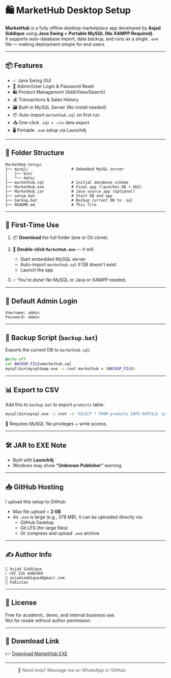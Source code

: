 
# 🛍️ MarketHub Desktop Setup

**MarketHub** is a fully offline desktop marketplace app developed by **Asjad Siddique** using **Java Swing + Portable MySQL (No XAMPP Required)**.  
It supports auto-database import, data backup, and runs as a single `.exe` file — making deployment simple for end users.

---

## 📦 Features

- ✅ Java Swing GUI
- 🔐 Admin/User Login & Password Reset
- 🛍️ Product Management (Add/View/Search)
- 💰 Transactions & Sales History
- 🗃️ Built-in MySQL Server (No install needed)
- 📦 Auto-import `markethub.sql` on first run
- 📤 One-click `.sql` + `.csv` data export
- 🖥️ Portable `.exe` setup via Launch4j

---

## 📂 Folder Structure

```
MarketHub-Setup/
├── mysql/                   # Embedded MySQL server
│   ├── bin/
│   └── data/
├── markethub.sql            # Initial database schema
├── MarketHub.exe            # Final app (launches DB + GUI)
├── MarketHub.jar            # Java source app (optional)
├── setup.bat                # Start DB and app
├── backup.bat               # Backup current DB to .sql
├── README.md                # This file
```

---

## 🚀 First-Time Use

1. 📦 **Download** the full folder (exe or Git clone).
2. 🔁 **Double-click `MarketHub.exe`** — it will:
   - Start embedded MySQL server
   - Auto-import `markethub.sql` if DB doesn't exist
   - Launch the app

3. ✅ You're done! No MySQL or Java or XAMPP needed.

---

## 🔐 Default Admin Login

```
Username: admin  
Password: admin
```

---

## 💾 Backup Script (`backup.bat`)

Exports the current DB to `markethub.sql`:

```bat
@echo off
set BACKUP_FILE=markethub.sql
mysql\bin\mysqldump.exe -u root markethub > %BACKUP_FILE%
```

---

## 📊 Export to CSV

Add this to `backup.bat` to export `products` table:

```bat
mysql\bin\mysql.exe -u root -e "SELECT * FROM products INTO OUTFILE 'products.csv' FIELDS TERMINATED BY ',' ENCLOSED BY '"' LINES TERMINATED BY '\n';" markethub
```

📝 Requires MySQL file privileges + write access.

---

## 🛠 JAR to EXE Note

- Built with **Launch4j**
- Windows may show **“Unknown Publisher”** warning

---

## 📥 GitHub Hosting

I upload this setup to GitHub:

- Max file upload = **2 GB**
- As `.exe` is large (e.g., 378 MB), it can be uploaded directly via:
  - GitHub Desktop
  - Git LFS (for large files)
  - Or compress and upload `.exe` archive

---

## ✍️ Author Info

```
👤 Asjad Siddique  
📞 +92 318 4485469  
📧 asjadsaddique4@gmail.com
📍 Pakistan  
```

---

## 📘 License

Free for academic, demo, and internal business use.  
Not for resale without author permission.

---

## 📌 Download Link 

👉 [Download MarketHub EXE](https://github.com/AsjidSiddique/MarketHub-Setup/releases)

---

> 💬 Need help? Message me on WhatsApp or GitHub.
